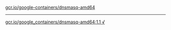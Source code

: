 [gcr.io/google-containers/dnsmasq-amd64](https://hub.docker.com/r/abcz/dnsmasq-amd64/tags/) 

----
[gcr.io/google_containers/dnsmasq-amd64:1.1 √](https://hub.docker.com/r/abcz/dnsmasq-amd64/tags/)

